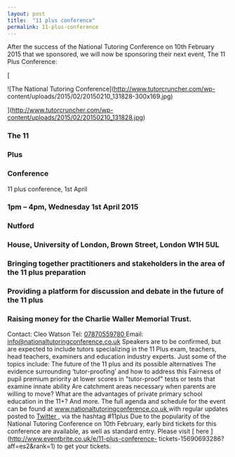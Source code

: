 ```yaml
---
layout: post
title:  "11 plus conference"
permalink: 11-plus-conference
---
```

After the success of the National Tutoring Conference on 10th February 2015
that we sponsored, we will now be sponsoring their next event, The 11 Plus
Conference:

[

![The National Tutoring Conference](http://www.tutorcruncher.com/wp-
content/uploads/2015/02/20150210_131828-300x169.jpg)

](http://www.tutorcruncher.com/wp-content/uploads/2015/02/20150210_131828.jpg)

### The 11

### Plus

### Conference

11 plus conference, 1st April

### 1pm – 4pm, Wednesday 1st April 2015

### Nutford

### House, University of London, Brown Street, London W1H 5UL

### Bringing together practitioners and stakeholders in the area of the 11 plus preparation

### Providing a platform for discussion and debate in the future of the 11 plus

### Raising money for the Charlie Waller Memorial Trust.

Contact: Cleo Watson Tel: [ 07870559780 ](tel:07870559780) Email:
info@nationaltutoringconference.co.uk Speakers are to be confirmed, but are
expected to include tutors specializing in the 11 Plus exam, teachers, head
teachers, examiners and education industry experts. Just some of the topics
include: The future of the 11 plus and its possible alternatives The evidence
surrounding ‘tutor-proofing’ and how to address this Fairness of pupil premium
priority at lower scores in "tutor-proof" tests or tests that examine innate
ability Are catchment areas necessary when parents are willing to move? What
are the advantages of private primary school education in the 11+? And more.
The full agenda and schedule for the event can be found at [
www.nationaltutoringconference.co.uk
](http://www.nationaltutoringconference.co.uk/) with regular updates posted to
[ Twitter ](https://twitter.com/TutorCon) , via the hashtag #11plus Due to the
popularity of the National Tutoring Conference on 10th February, early bird
tickets for this conference are available, as well as standard entry. Please
visit [ here ](http://www.eventbrite.co.uk/e/11-plus-conference-
tickets-15690693286?aff=es2&rank=1) to get your tickets.
